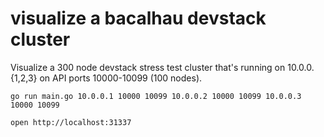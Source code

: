 # visualize a bacalhau devstack cluster


Visualize a 300 node devstack stress test cluster that's running on 10.0.0.{1,2,3} on API ports 10000-10099 (100 nodes).

```
go run main.go 10.0.0.1 10000 10099 10.0.0.2 10000 10099 10.0.0.3 10000 10099
```

```
open http://localhost:31337
```
